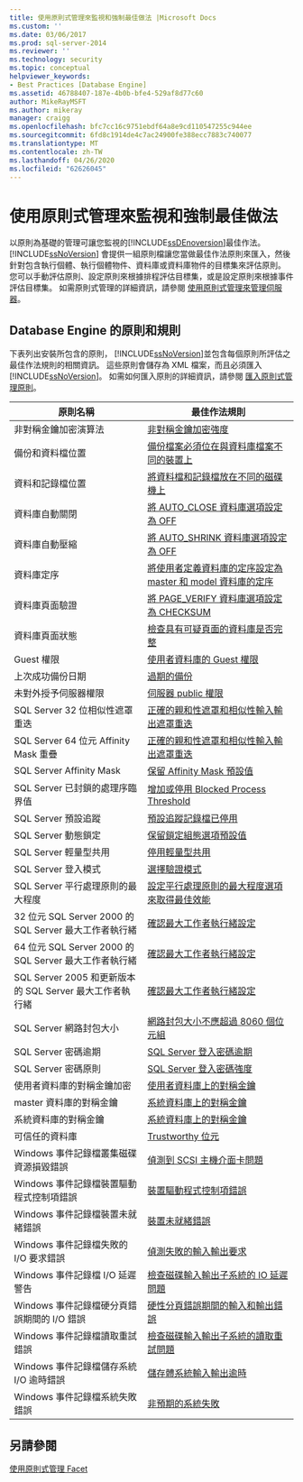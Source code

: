 ```yaml
---
title: 使用原則式管理來監視和強制最佳做法 |Microsoft Docs
ms.custom: ''
ms.date: 03/06/2017
ms.prod: sql-server-2014
ms.reviewer: ''
ms.technology: security
ms.topic: conceptual
helpviewer_keywords:
- Best Practices [Database Engine]
ms.assetid: 46788407-187e-4b0b-bfe4-529af8d77c60
author: MikeRayMSFT
ms.author: mikeray
manager: craigg
ms.openlocfilehash: bfc7cc16c9751ebdf64a8e9cd110547255c944ee
ms.sourcegitcommit: 6fd8c1914de4c7ac24900fe388ecc7883c740077
ms.translationtype: MT
ms.contentlocale: zh-TW
ms.lasthandoff: 04/26/2020
ms.locfileid: "62626045"
---
```

# <a name="monitor-and-enforce-best-practices-by-using-policy-based-management"></a>使用原則式管理來監視和強制最佳做法
  以原則為基礎的管理可讓您監視的[!INCLUDE[ssDEnoversion](../../includes/ssdenoversion-md.md)]最佳作法。 [!INCLUDE[ssNoVersion](../../includes/ssnoversion-md.md)] 會提供一組原則檔讓您當做最佳作法原則來匯入，然後針對包含執行個體、執行個體物件、資料庫或資料庫物件的目標集來評估原則。 您可以手動評估原則、設定原則來根據排程評估目標集，或是設定原則來根據事件評估目標集。 如需原則式管理的詳細資訊，請參閱 [使用原則式管理來管理伺服器](administer-servers-by-using-policy-based-management.md)。  
  
## <a name="policy-and-rules-for-database-engine"></a>Database Engine 的原則和規則  
 下表列出安裝所包含的原則， [!INCLUDE[ssNoVersion](../../includes/ssnoversion-md.md)]並包含每個原則所評估之最佳作法規則的相關資訊。 這些原則會儲存為 XML 檔案，而且必須匯入 [!INCLUDE[ssNoVersion](../../includes/ssnoversion-md.md)]。 如需如何匯入原則的詳細資訊，請參閱 [匯入原則式管理原則](import-a-policy-based-management-policy.md)。  
  
|原則名稱|最佳作法規則|  
|-----------------|------------------------|  
|非對稱金鑰加密演算法|[非對稱金鑰加密強度](asymmetric-keys-encryption-strength.md)|  
|備份和資料檔位置|[備份檔案必須位在與資料庫檔案不同的裝置上](../../database-engine/backup-files-must-be-on-separate-devices-from-the-database-files.md)|  
|資料和記錄檔位置|[將資料檔和記錄檔放在不同的磁碟機上](place-data-and-log-files-on-separate-drives.md)|  
|資料庫自動關閉|[將 AUTO_CLOSE 資料庫選項設定為 OFF](set-the-auto-close-database-option-to-off.md)|  
|資料庫自動壓縮|[將 AUTO_SHRINK 資料庫選項設定為 OFF](set-the-auto-shrink-database-option-to-off.md)|  
|資料庫定序|[將使用者定義資料庫的定序設定為 master 和 model 資料庫的定序](../../database-engine/set-collation-user-defined-databases-match-master-model-databases.md)|  
|資料庫頁面驗證|[將 PAGE_VERIFY 資料庫選項設定為 CHECKSUM](set-the-page-verify-database-option-to-checksum.md)|  
|資料庫頁面狀態|[檢查具有可疑頁面的資料庫是否完整](check-integrity-of-database-with-suspect-pages.md)|  
|Guest 權限|[使用者資料庫的 Guest 權限](guest-permissions-on-user-databases.md)|  
|上次成功備份日期|[過期的備份](outdated-backup.md)|  
|未對外授予伺服器權限|[伺服器 public 權限](server-public-permissions.md)|  
|SQL Server 32 位相似性遮罩重迭|[正確的親和性遮罩和相似性輸入輸出遮罩重迭](correct-affinity-mask-and-affinity-input-and-output-mask-overlap.md)|  
|SQL Server 64 位元 Affinity Mask 重疊|[正確的親和性遮罩和相似性輸入輸出遮罩重迭](correct-affinity-mask-and-affinity-input-and-output-mask-overlap.md)|  
|SQL Server Affinity Mask|[保留 Affinity Mask 預設值](keep-the-affinity-mask-default-value.md)|  
|SQL Server 已封鎖的處理序臨界值|[增加或停用 Blocked Process Threshold](increase-or-disable-blocked-process-threshold.md)|  
|SQL Server 預設追蹤|[預設追蹤記錄檔已停用](default-trace-log-files-disabled.md)|  
|SQL Server 動態鎖定|[保留鎖定組態選項預設值](keep-the-locks-configuration-option-default-value.md)|  
|SQL Server 輕量型共用|[停用輕量型共用](disable-lightweight-pooling.md)|  
|SQL Server 登入模式|[選擇驗證模式](../security/choose-an-authentication-mode.md)|  
|SQL Server 平行處理原則的最大程度|[設定平行處理原則的最大程度選項來取得最佳效能](set-the-max-degree-of-parallelism-option-for-optimal-performance.md)|  
|32 位元 SQL Server 2000 的 SQL Server 最大工作者執行緒|[確認最大工作者執行緒設定](verify-max-worker-threads-setting.md)|  
|64 位元 SQL Server 2000 的 SQL Server 最大工作者執行緒|[確認最大工作者執行緒設定](verify-max-worker-threads-setting.md)|  
|SQL Server 2005 和更新版本的 SQL Server 最大工作者執行緒|[確認最大工作者執行緒設定](verify-max-worker-threads-setting.md)|  
|SQL Server 網路封包大小|[網路封包大小不應超過 8060 個位元組](network-packet-size-should-not-exceed-8060-bytes.md)|  
|SQL Server 密碼逾期|[SQL Server 登入密碼逾期](sql-server-login-password-expiration.md)|  
|SQL Server 密碼原則|[SQL Server 登入密碼強度](sql-server-login-password-strength.md)|  
|使用者資料庫的對稱金鑰加密|[使用者資料庫上的對稱金鑰](symmetric-keys-on-user-databases.md)|  
|master 資料庫的對稱金鑰|[系統資料庫上的對稱金鑰](symmetric-keys-on-system-databases.md)|  
|系統資料庫的對稱金鑰|[系統資料庫上的對稱金鑰](symmetric-keys-on-system-databases.md)|  
|可信任的資料庫|[Trustworthy 位元](trustworthy-bit.md)|  
|Windows 事件記錄檔叢集磁碟資源損毀錯誤|[偵測到 SCSI 主機介面卡問題](detect-scsi-host-adapter-issues.md)|  
|Windows 事件記錄檔裝置驅動程式控制項錯誤|[裝置驅動程式控制項錯誤](device-driver-control-error.md)|  
|Windows 事件記錄檔裝置未就緒錯誤|[裝置未就緒錯誤](device-not-ready-error.md)|  
|Windows 事件記錄檔失敗的 I/O 要求錯誤|[偵測失敗的輸入輸出要求](detect-failed-input-and-output-requests.md)|  
|Windows 事件記錄檔 I/O 延遲警告|[檢查磁碟輸入輸出子系統的 IO 延遲問題](check-disk-input-and-output-subsystem-for-io-delay-problems.md)|  
|Windows 事件記錄檔硬分頁錯誤期間的 I/O 錯誤|[硬性分頁錯誤期間的輸入和輸出錯誤](input-and-output-error-during-hard-page-fault.md)|  
|Windows 事件記錄檔讀取重試錯誤|[檢查磁碟輸入輸出子系統的讀取重試問題](check-disk-input-output-subsystem-for-read-retry-problems.md)|  
|Windows 事件記錄檔儲存系統 I/O 逾時錯誤|[儲存體系統輸入輸出逾時](storage-system-input-output-time-out.md)|  
|Windows 事件記錄檔系統失敗錯誤|[非預期的系統失敗](unexpected-system-failures.md)|  
  
## <a name="see-also"></a>另請參閱  
 [使用原則式管理 Facet](working-with-policy-based-management-facets.md)  
  
  
